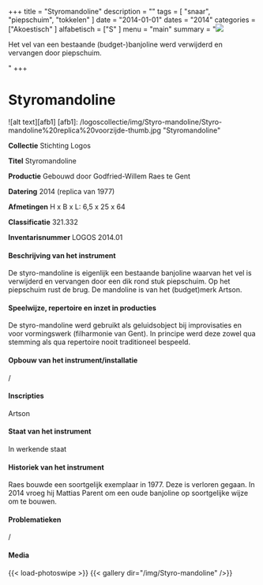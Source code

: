 ﻿+++
title = "Styromandoline"
description = ""
tags = [
"snaar", "piepschuim", "tokkelen"
]
date = "2014-01-01"
dates = "2014"
categories = ["Akoestisch"
]
alfabetisch = ["S"
]
menu = "main"
summary = "<a href='/logoscollectie/2014/styromandoline'><img src='/logoscollectie/img/Styro-mandoline/Styro-mandoline%20replica%20voorzijde-thumb.jpg'></a><p>Het vel van een bestaande (budget-)banjoline werd verwijderd en vervangen door piepschuim.</p>"
+++

# Styromandoline

![alt text][afb1]
[afb1]: /logoscollectie/img/Styro-mandoline/Styro-mandoline%20replica%20voorzijde-thumb.jpg "Styromandoline"

**Collectie**
Stichting Logos

**Titel**
Styromandoline

**Productie**
Gebouwd door Godfried-Willem Raes te Gent

**Datering**
2014 (replica van 1977)

**Afmetingen**
H x B x L: 6,5 x 25 x 64 

**Classificatie**
321.332

**Inventarisnummer**
LOGOS 2014.01

#### Beschrijving van het instrument
De styro-mandoline is eigenlijk een bestaande banjoline waarvan het vel is verwijderd en vervangen door een dik rond stuk piepschuim. Op het piepschuim rust de brug.
De mandoline is van het (budget)merk Artson.

#### Speelwijze, repertoire en inzet in producties
De styro-mandoline werd gebruikt als geluidsobject bij improvisaties en voor vormingswerk (filharmonie van Gent). In principe werd deze zowel qua stemming als qua repertoire nooit traditioneel bespeeld. 

#### Opbouw van het instrument/installatie
/

#### Inscripties
Artson

#### Staat van het instrument
In werkende staat 

#### Historiek van het instrument
Raes bouwde een soortgelijk exemplaar in 1977. Deze is verloren gegaan. In 2014 vroeg hij Mattias Parent om een oude banjoline op soortgelijke wijze om te bouwen.

#### Problematieken
/

#### Media
{{< load-photoswipe >}}
{{< gallery dir="/img/Styro-mandoline" />}}